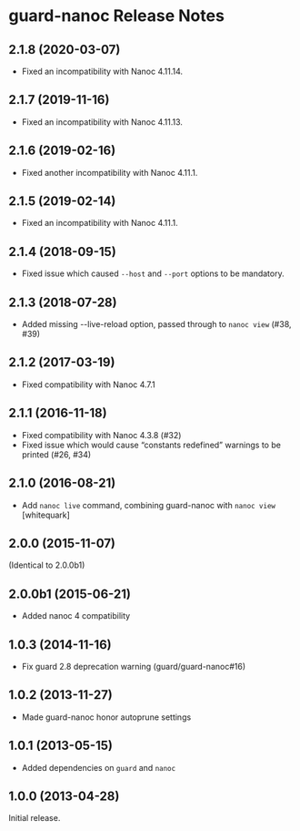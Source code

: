 # guard-nanoc Release Notes

## 2.1.8 (2020-03-07)

* Fixed an incompatibility with Nanoc 4.11.14.

## 2.1.7 (2019-11-16)

* Fixed an incompatibility with Nanoc 4.11.13.

## 2.1.6 (2019-02-16)

* Fixed another incompatibility with Nanoc 4.11.1.

## 2.1.5 (2019-02-14)

* Fixed an incompatibility with Nanoc 4.11.1.

## 2.1.4 (2018-09-15)

* Fixed issue which caused `--host` and `--port` options to be mandatory.

## 2.1.3 (2018-07-28)

* Added missing --live-reload option, passed through to `nanoc view` (#38, #39)

## 2.1.2 (2017-03-19)

* Fixed compatibility with Nanoc 4.7.1

## 2.1.1 (2016-11-18)

* Fixed compatibility with Nanoc 4.3.8 (#32)
* Fixed issue which would cause “constants redefined” warnings to be printed (#26, #34)

## 2.1.0 (2016-08-21)

* Add `nanoc live` command, combining guard-nanoc with `nanoc view` [whitequark]

## 2.0.0 (2015-11-07)

(Identical to 2.0.0b1)

## 2.0.0b1 (2015-06-21)

* Added nanoc 4 compatibility

## 1.0.3 (2014-11-16)

* Fix guard 2.8 deprecation warning (guard/guard-nanoc#16)

## 1.0.2 (2013-11-27)

* Made guard-nanoc honor autoprune settings

## 1.0.1 (2013-05-15)

* Added dependencies on `guard` and `nanoc`

## 1.0.0 (2013-04-28)

Initial release.
